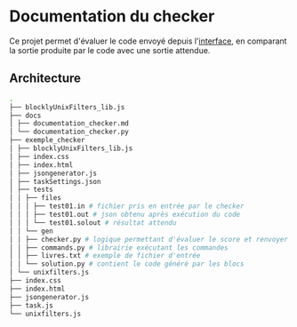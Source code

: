 # Documentation du checker

Ce projet permet d'évaluer le code envoyé depuis l'[interface](https://github.com/UnixFilters/unixfilters-franceIOI/tree/main), en comparant la sortie produite par le code avec une sortie attendue.

## Architecture

```bash
.
├── blocklyUnixFilters_lib.js
├── docs
│ ├── documentation_checker.md
│ └── documentation_checker.py
├── exemple_checker
│ ├── blocklyUnixFilters_lib.js
│ ├── index.css
│ ├── index.html
│ ├── jsongenerator.js
│ ├── taskSettings.json
│ ├── tests
│ │ ├── files
│ │ │ ├── test01.in # fichier pris en entrée par le checker
│ │ │ ├── test01.out # json obtenu après exécution du code
│ │ │ └── test01.solout # résultat attendu
│ │ └── gen
│ │ ├── checker.py # logique permettant d'évaluer le score et renvoyer le feedback
│ │ ├── commands.py # librairie exécutant les commandes
│ │ ├── livres.txt # exemple de fichier d'entrée
│ │ └── solution.py # contient le code généré par les blocs
│ └── unixfilters.js
├── index.css
├── index.html
├── jsongenerator.js
├── task.js
└── unixfilters.js
```
